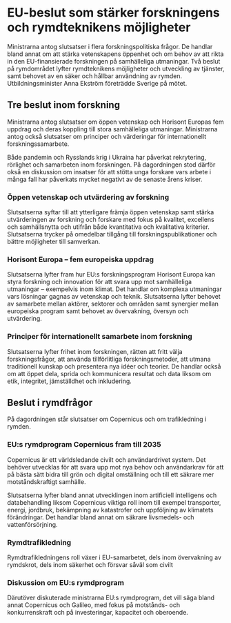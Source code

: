 # EU-beslut som stärker forskningens och rymdteknikens möjligheter

Ministrarna antog slutsatser i flera forskningspolitiska frågor. De handlar bland annat om att stärka vetenskapens öppenhet och om behov av att rikta in den EU-finansierade forskningen på samhälleliga utmaningar. Två beslut på rymdområdet lyfter rymdteknikens möjligheter och utveckling av tjänster, samt behovet av en säker och hållbar användning av rymden. Utbildningsminister Anna Ekström företrädde Sverige på mötet.

## Tre beslut inom forskning

Ministrarna antog slutsatser om öppen vetenskap och Horisont Europas fem uppdrag och deras koppling till stora samhälleliga utmaningar. Ministrarna antog också slutsatser om principer och värderingar för internationellt forskningssamarbete.

Både pandemin och Rysslands krig i Ukraina har påverkat rekrytering, rörlighet och samarbeten inom forskningen. På dagordningen stod därför okså en diskussion om insatser för att stötta unga forskare vars arbete i många fall har påverkats mycket negativt av de senaste årens kriser.

### Öppen vetenskap och utvärdering av forskning

Slutsatserna syftar till att ytterligare främja öppen vetenskap samt stärka utvärderingen av forskning och forskare med fokus på kvalitet, excellens och samhällsnytta och utifrån både kvantitativa och kvalitativa kriterier. Slutsatserna trycker på omedelbar tillgång till forskningspublikationer och bättre möjligheter till samverkan.

### Horisont Europa – fem europeiska uppdrag

Slutsatserna lyfter fram hur EU:s forskningsprogram Horisont Europa kan styra forskning och innovation för att svara upp mot samhälleliga utmaningar – exempelvis inom klimat. Det handlar om komplexa utmaningar vars lösningar gagnas av vetenskap och teknik. Slutsatserna lyfter behovet av samarbete mellan aktörer, sektorer och områden samt synergier mellan europeiska program samt behovet av övervakning, översyn och utvärdering.

### Principer för internationellt samarbete inom forskning

Slutsatserna lyfter frihet inom forskningen, rätten att fritt välja forskningsfrågor, att använda tillförlitliga forskningsmetoder, att utmana traditionell kunskap och presentera nya idéer och teorier. De handlar också om att öppet dela, sprida och kommunicera resultat och data liksom om etik, integritet, jämställdhet och inkludering.

## Beslut i rymdfrågor

På dagordningen står slutsatser om Copernicus och om trafikledning i rymden.

### EU:s rymdprogram Copernicus fram till 2035

Copernicus är ett världsledande civilt och användardrivet system. Det behöver utvecklas för att svara upp mot nya behov och användarkrav för att på bästa sätt bidra till grön och digital omställning och till ett säkrare mer motståndskraftigt samhälle.

Slutsatserna lyfter bland annat utvecklingen inom artificiell intelligens och databehandling liksom Copernicus viktiga roll inom till exempel transporter, energi, jordbruk, bekämpning av katastrofer och uppföljning av klimatets förändringar. Det handlar bland annat om säkrare livsmedels- och vattenförsörjning.

### Rymdtrafikledning

Rymdtrafikledningens roll växer i EU-samarbetet, dels inom övervakning av rymdskrot, dels inom säkerhet och försvar såväl som civilt

### Diskussion om EU:s rymdprogram

Därutöver diskuterade ministrarna EU:s rymdprogram, det vill säga bland annat Copernicus och Galileo, med fokus på motstånds- och konkurrenskraft och på investeringar, kapacitet och oberoende.
